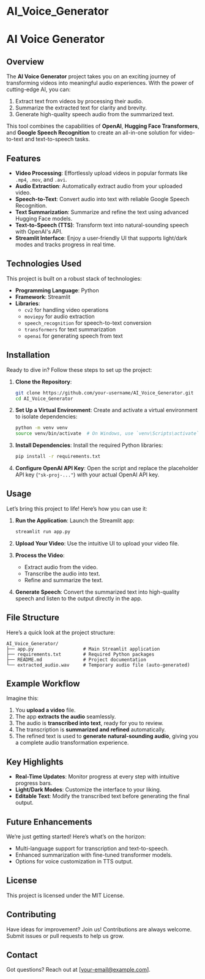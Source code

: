 # AI_Voice_Generator
# AI Voice Generator

## Overview
The **AI Voice Generator** project takes you on an exciting journey of transforming videos into meaningful audio experiences. With the power of cutting-edge AI, you can:
1. Extract text from videos by processing their audio.
2. Summarize the extracted text for clarity and brevity.
3. Generate high-quality speech audio from the summarized text.

This tool combines the capabilities of **OpenAI**, **Hugging Face Transformers**, and **Google Speech Recognition** to create an all-in-one solution for video-to-text and text-to-speech tasks.

## Features
- **Video Processing**: Effortlessly upload videos in popular formats like `.mp4`, `.mov`, and `.avi`.
- **Audio Extraction**: Automatically extract audio from your uploaded video.
- **Speech-to-Text**: Convert audio into text with reliable Google Speech Recognition.
- **Text Summarization**: Summarize and refine the text using advanced Hugging Face models.
- **Text-to-Speech (TTS)**: Transform text into natural-sounding speech with OpenAI's API.
- **Streamlit Interface**: Enjoy a user-friendly UI that supports light/dark modes and tracks progress in real time.

## Technologies Used
This project is built on a robust stack of technologies:
- **Programming Language**: Python
- **Framework**: Streamlit
- **Libraries**:
  - `cv2` for handling video operations
  - `moviepy` for audio extraction
  - `speech_recognition` for speech-to-text conversion
  - `transformers` for text summarization
  - `openai` for generating speech from text

## Installation
Ready to dive in? Follow these steps to set up the project:

1. **Clone the Repository**:
   ```bash
   git clone https://github.com/your-username/AI_Voice_Generator.git
   cd AI_Voice_Generator
   ```

2. **Set Up a Virtual Environment**:
   Create and activate a virtual environment to isolate dependencies:
   ```bash
   python -m venv venv
   source venv/bin/activate  # On Windows, use `venv\Scripts\activate`
   ```

3. **Install Dependencies**:
   Install the required Python libraries:
   ```bash
   pip install -r requirements.txt
   ```

4. **Configure OpenAI API Key**:
   Open the script and replace the placeholder API key (`"sk-proj-..."`) with your actual OpenAI API key.

## Usage
Let’s bring this project to life! Here’s how you can use it:

1. **Run the Application**:
   Launch the Streamlit app:
   ```bash
   streamlit run app.py
   ```

2. **Upload Your Video**:
   Use the intuitive UI to upload your video file.

3. **Process the Video**:
   - Extract audio from the video.
   - Transcribe the audio into text.
   - Refine and summarize the text.

4. **Generate Speech**:
   Convert the summarized text into high-quality speech and listen to the output directly in the app.

## File Structure
Here’s a quick look at the project structure:
```
AI_Voice_Generator/
├── app.py                  # Main Streamlit application
├── requirements.txt        # Required Python packages
├── README.md               # Project documentation
└── extracted_audio.wav     # Temporary audio file (auto-generated)
```

## Example Workflow
Imagine this:
1. You **upload a video** file.
2. The app **extracts the audio** seamlessly.
3. The audio is **transcribed into text**, ready for you to review.
4. The transcription is **summarized and refined** automatically.
5. The refined text is used to **generate natural-sounding audio**, giving you a complete audio transformation experience.

## Key Highlights
- **Real-Time Updates**: Monitor progress at every step with intuitive progress bars.
- **Light/Dark Modes**: Customize the interface to your liking.
- **Editable Text**: Modify the transcribed text before generating the final output.

## Future Enhancements
We’re just getting started! Here’s what’s on the horizon:
- Multi-language support for transcription and text-to-speech.
- Enhanced summarization with fine-tuned transformer models.
- Options for voice customization in TTS output.

## License
This project is licensed under the MIT License.

## Contributing
Have ideas for improvement? Join us! Contributions are always welcome. Submit issues or pull requests to help us grow.

## Contact
Got questions? Reach out at [your-email@example.com].
